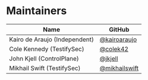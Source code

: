 # Maintainers

| Name                          | GitHub          |
|-------------------------------|-----------------|
| Kairo de Araujo (Independent) | [@kairoaraujo](https://github.com/kairoaraujo) |
| Cole Kennedy (TestifySec)     | [@colek42](https://github.com/colek42) |
| John Kjell (ControlPlane)     | [@jkjell](https://github.com/jkjell) |
| Mikhail Swift (TestifySec)    | [@mikhailswift](https://github.com/mikhailswift) |
